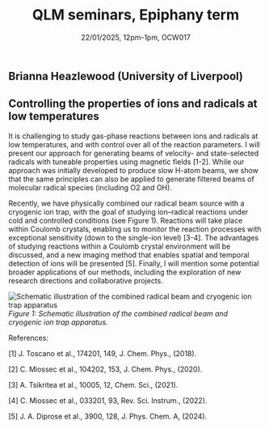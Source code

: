 ﻿---
layout: page
title: QLM seminars, Epiphany term
subtitle: 22/01/2025, 12pm-1pm, OCW017
---

## Brianna Heazlewood (University of Liverpool)

## Controlling the properties of ions and radicals at low temperatures

It is challenging to study gas-phase reactions between ions and radicals at low temperatures, and with control over all of the reaction parameters. I will present our approach for generating beams of velocity- and state-selected radicals with tuneable properties using magnetic fields [1-2]. While our approach was initially developed to produce slow H-atom beams, we show that the same principles can also be applied to generate filtered beams of molecular radical species (including O2 and OH). 

Recently, we have physically combined our radical beam source with a cryogenic ion trap, with the goal of studying ion–radical reactions under cold and controlled conditions (see Figure 1). Reactions will take place within Coulomb crystals, enabling us to monitor the reaction processes with exceptional sensitivity (down to the single-ion level) [3-4]. The advantages of studying reactions within a Coulomb crystal environment will be discussed, and a new imaging method that enables spatial and temporal detection of ions will be presented [5]. Finally, I will mention some potential broader applications of our methods, including the exploration of new research directions and collaborative projects.

<img src="{{ site.url }}{{ site.baseurl }}/events/seminars/abstracts/2025 Epiphany/Heazlewood.png" alt="Schematic illustration of the combined radical beam and cryogenic ion trap apparatus" align = "centre"
  />
 _Figure 1: Schematic illustration of the combined radical beam and cryogenic ion trap apparatus._<br>

References:

[1] J. Toscano et al., 174201, 149, J. Chem. Phys., (2018).

[2] C. Miossec et al., 104202, 153, J. Chem. Phys., (2020).

[3] A. Tsikritea et al., 10005, 12, Chem. Sci., (2021).

[4] C. Miossec et al., 033201, 93, Rev. Sci. Instrum., (2022).

[5] J. A. Diprose et al., 3900, 128, J. Phys. Chem. A, (2024).







